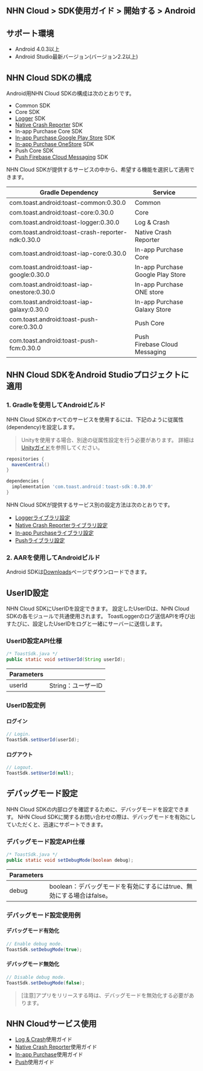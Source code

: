 ## NHN Cloud > SDK使用ガイド > 開始する > Android

## サポート環境

* Android 4.0.3以上
* Android Studio最新バージョン(バージョン2.2以上)

## NHN Cloud SDKの構成

Android用NHN Cloud SDKの構成は次のとおりです。

* Common SDK
* Core SDK
* [Logger](./log-collector-android) SDK
* [Native Crash Reporter](./log-collector-ndk) SDK
* In-app Purchase Core SDK
* [In-app Purchase Google Play Store](./iap-android) SDK
* [In-app Purchase OneStore](./iap-android) SDK
* Push Core SDK
* [Push Firebase Cloud Messaging](./push-android) SDK

NHN Cloud SDKが提供するサービスの中から、希望する機能を選択して適用できます。

| Gradle Dependency                           | Service           |
| ------------------------------------------- | ----------------- |
| com.toast.android:toast-common:0.30.0       | Common      |
| com.toast.android:toast-core:0.30.0         | Core        |
| com.toast.android:toast-logger:0.30.0       | Log & Crash |
| com.toast.android:toast-crash-reporter-ndk:0.30.0       | Native Crash Reporter |
| com.toast.android:toast-iap-core:0.30.0     | In-app Purchase Core |
| com.toast.android:toast-iap-google:0.30.0   | In-app Purchase <br>Google Play Store |
| com.toast.android:toast-iap-onestore:0.30.0 | In-app Purchase <br>ONE store |
| com.toast.android:toast-iap-galaxy:0.30.0 | In-app Purchase <br>Galaxy Store |
| com.toast.android:toast-push-core:0.30.0    | Push Core   |
| com.toast.android:toast-push-fcm:0.30.0    | Push <br>Firebase Cloud Messaging |

## NHN Cloud SDKをAndroid Studioプロジェクトに適用

### 1. Gradleを使用してAndroidビルド

NHN Cloud SDKのすべてのサービスを使用するには、下記のように従属性(dependency)を設定します。

> Unityを使用する場合、別途の従属性設定を行う必要があります。
> 詳細は[Unityガイド](./getting-started-unity/#android)を参照してください。

```groovy
repositories {
  mavenCentral()
}

dependencies {
  implementation 'com.toast.android：toast-sdk：0.30.0'
}
```

NHN Cloud SDKが提供するサービス別の設定方法は次のとおりです。

- [Loggerライブラリ設定](./log-collector-android/#_1)
- [Native Crash Reporterライブラリ設定](./log-collector-ndk/#_1)
- [In-app Purchaseライブラリ設定](./iap-android/#_2)
- [Pushライブラリ設定](./push-android/#_2)

### 2. AARを使用してAndroidビルド

Android SDKは[Downloads](../../../Download/#toast-sdk)ページでダウンロードできます。

## UserID設定

NHN Cloud SDKにUserIDを設定できます。
設定したUserIDは、NHN Cloud SDKの各モジュールで共通使用されます。
ToastLoggerのログ送信APIを呼び出すたびに、設定したUserIDをログと一緒にサーバーに送信します。

### UserID設定API仕様

```java
/* ToastSdk.java */
public static void setUserId(String userId);
```

| Parameters | |
| -- | -- |
| userId | String：ユーザーID|

### UserID設定例

#### ログイン

```java
// Login.
ToastSdk.setUserId(userId);
```

#### ログアウト

```java
// Logout.
ToastSdk.setUserId(null);
```

## デバッグモード設定

NHN Cloud SDKの内部ログを確認するために、デバッグモードを設定できます。
NHN Cloud SDKに関するお問い合わせの際は、デバッグモードを有効にしていただくと、迅速にサポートできます。

### デバッグモード設定API仕様

```java
/* ToastSdk.java */
public static void setDebugMode(boolean debug);
```

| Parameters | |
| -- | -- |
| debug | boolean：デバッグモードを有効にするにはtrue、無効にする場合はfalse。|

### デバッグモード設定使用例

#### デバッグモード有効化

```java
// Enable debug mode.
ToastSdk.setDebugMode(true);
```

#### デバッグモード無効化

```java
// Disable debug mode.
ToastSdk.setDebugMode(false);
```

> [注意]アプリをリリースする時は、デバッグモードを無効化する必要があります。

## NHN Cloudサービス使用

* [Log & Crash](./log-collector-android)使用ガイド
* [Native Crash Reporter](./log-collector-ndk)使用ガイド
* [In-app Purchase](./iap-android)使用ガイド
* [Push](./push-android)使用ガイド
